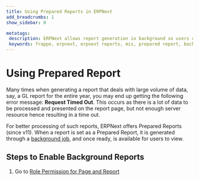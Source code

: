 ```yaml
---
title: Using Prepared Reports in ERPNext
add_breadcrumbs: 1
show_sidebar: 0

metatags:
 description: ERPNext allows report generation in background so users can continue with their usual tasks while the report is being generated for them.
 keywords: frappe, erpnext, erpnext reports, mis, prepared report, background reports
---
```


<!-- add-breadcrumbs -->
# Using Prepared Report

Many times when generating a report that deals with large volume of data, say, a GL report for the entire year, you may end up getting the following error message: **Request Timed Out**. This occurs as there is a lot of data to be processed and presented on the report page, but not enough server resource hence resulting in a time out.

For better processing of such reports, ERPNext offers Prepared Reports (since v11). When a report is set as a Prepared Report, it is generated through a [background job](https://frappe.io/docs/user/en/guides/app-development/running-background-jobs), and once ready, is available for users to view.

## Steps to Enable Background Reports

1. Go to [Role Permission for Page and Report](/docs/user/en/setting-up/role-permission-for-page-and-report)

